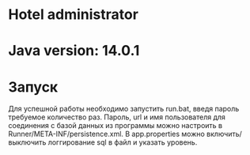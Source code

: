 # Hotel administrator

# Java version: 14.0.1

# Запуск

Для успешной работы необходимо запустить run.bat, введя пароль требуемое количество раз.
Пароль, url и имя пользователя для соединения с базой данных из программы можно настроить в Runner/META-INF/persistence.xml. В app.properties можно включить/выключить логгирование sql в файл и указать
уровень.
